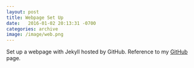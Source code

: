 ```yaml
---
layout: post
title: Webpage Set Up
date:   2016-01-02 20:13:31 -0700
categories: archive
image: /image/web.png
---
```

Set up a webpage with Jekyll hosted by GitHub. Reference to my <a href="https://github.com/CLaigit">GitHub</a> page.
